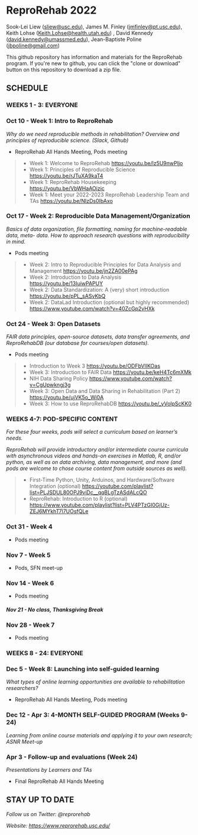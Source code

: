 # ReproRehab 2022

Sook-Lei Liew (sliew@usc.edu), James M. Finley (jmfinley@pt.usc.edu), Keith Lohse (Keith.Lohse@health.utah.edu) , David Kennedy (david.kennedy@umassmed.edu), Jean-Baptiste Poline (jbpoline@gmail.com)

This github repository has information and materials for the ReproRehab program. If you're new to github, you can click the "clone or download" button on this repository to download a zip file. 

## SCHEDULE

### **WEEKS 1 - 3: EVERYONE**
### Oct 10 - Week 1: Intro to ReproRehab 
*Why do we need reproducible methods in rehabilitation? Overview and principles of reproducible science. (Slack, Github)*
- ReproRehab All Hands Meeting, Pods meeting

> - Week 1: Welcome to ReproRehab https://youtu.be/lz5U9nwPIjo
> - Week 1: Principles of Reproducible Science https://youtu.be/rJTuXA9kaT4
> - Week 1: ReproRehab Housekeeping https://youtu.be/VbWHaAOizic
> - Week 1: Meet your 2022-2023 ReproRehab Leadership Team and TAs https://youtu.be/NIzDs0IbAxo

### Oct 17 - Week 2: Reproducible Data Management/Organization 
*Basics of data organization, file formatting, naming for machine-readable data, meta- data. How to approach research questions with reproducibility in mind.*
- Pods meeting

> - Week 2: Intro to Reproducible Principles for Data Analysis and Management https://youtu.be/jn2ZA00ePAg
> - Week 2: Introduction to Data Analysis https://youtu.be/13IuiwPAPUY
> - Week 2: Data Standardization: A (very) short introduction https://youtu.be/pPL_sASvKbQ
> - Week 2: DataLad Introduction (optional but highly recommended) https://www.youtube.com/watch?v=40ZcGp2vHXk

### Oct 24 - Week 3: Open Datasets
*FAIR data principles, open-source datasets, data transfer agreements, and ReproRehabDB (our database for courses/open datasets).*
- Pods meeting
> - Introduction to Week 3 https://youtu.be/ODFbVlIKOas
> - Week 3: Introduction to FAIR Data https://youtu.be/keH4Tc6mXMk
> - NIH Data Sharing Policy https://www.youtube.com/watch?v=CgUpwkngj3g
> - Week 3: Open Data and Data Sharing in Rehabilitation (Part 2) https://youtu.be/ujVK5o_Wi0A
> - Week 3: How to use ReproRehabDB https://youtu.be/_yVoIpScKK0

### **WEEKS 4-7: POD-SPECIFIC CONTENT**
*For these four weeks, pods will select a curriculum based on learner’s needs.*

*ReproRehab will provide introductory and/or intermediate course curricula with asynchronous videos and hands-on exercises in Matlab, R, and/or python, as well as on data archiving, data management, and more (and pods are welcome to chose course content from outside sources as well).*
> - First-Time Python, Unity, Arduinos, and Hardware/Software Integration (optional) https://youtube.com/playlist?list=PLJSDUL80OPJ9viDc__qqBLgTzASdALcQO
> - ReproRehab: Introduction to R (optional) https://www.youtube.com/playlist?list=PLV4PTzGI0GjUz-ZEJ6MYkhT7l7UOsfQLe


### Oct 31 - Week 4
- Pods meeting

### Nov 7 - Week 5
- Pods, SFN meet-up

### Nov 14 - Week 6
- Pods meeting

#### *Nov 21 - No class, Thanksgiving Break*

### Nov 28 - Week 7
- Pods meeting

### **WEEKS 8 - 24: EVERYONE**

### Dec 5 - Week 8: Launching into self-guided learning
*What types of online learning opportunities are available to rehabilitation researchers?*
- ReproRehab All Hands Meeting, Pods meeting


### Dec 12 - Apr 3: 4-MONTH SELF-GUIDED PROGRAM (Weeks 9-24)
*Learning from online course materials and applying it to your own research; ASNR Meet-up*

### Apr 3 - Follow-up and evaluations (Week 24)
*Presentations by Learners and TAs*
- Final ReproRehab All Hands Meeting

## STAY UP TO DATE
*Follow us on Twitter: @reprorehab*

*Website: https://www.reprorehab.usc.edu/*

